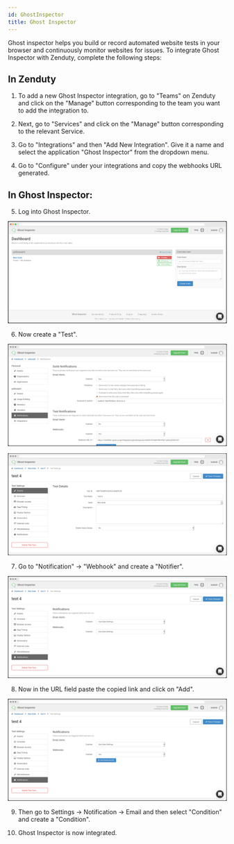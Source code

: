 ```yaml
---
id: GhostInspector
title: Ghost Inspector
---
```

Ghost inspector helps you build or record automated website tests in your browser and continuously monitor websites for issues. To integrate Ghost Inspector with Zenduty, complete the following steps:

## In Zenduty

1. To add a new Ghost Inspector integration, go to "Teams" on Zenduty and click on the "Manage" button corresponding to the team you want to add the integration to.

2. Next, go to "Services" and click on the "Manage" button corresponding to the relevant Service.

3. Go to "Integrations" and then "Add New Integration". Give it a name and select the application "Ghost Inspector" from the dropdown menu.

4. Go to "Configure" under your integrations and copy the webhooks URL generated. 

## In Ghost Inspector:

5. Log into Ghost Inspector.

![](/img/Integrations/GhostInspector/1.png)

6. Now create a "Test". 

![](/img/Integrations/GhostInspector/2.png)

![](/img/Integrations/GhostInspector/3.png)

7. Go to "Notification" -> "Webhook" and create a "Notifier".

![](/img/Integrations/GhostInspector/4.png)

8. Now in the URL field paste the copied link and click on "Add".

![](/img/Integrations/GhostInspector/5.png)

9. Then go to Settings -> Notification -> Email and then select "Condition" and create a "Condition".

10. Ghost Inspector is now integrated. 